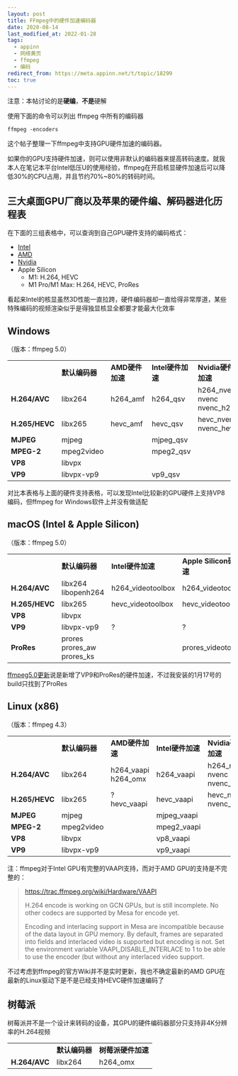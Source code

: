 ```yaml
---
layout: post
title: FFmpeg中的硬件加速编码器
date: 2020-08-14
last_modified_at: 2022-01-28
tags:
  - appinn
  - 网络黄页
  - ffmpeg
  - 编码
redirect_from: https://meta.appinn.net/t/topic/18299
toc: true
---
```

注意：本帖讨论的是**硬编**，**不是**硬解

使用下面的命令可以列出 ffmpeg 中所有的编码器

```
ffmpeg -encoders
```

这个帖子整理一下ffmpeg中支持GPU硬件加速的编码器。

如果你的GPU支持硬件加速，则可以使用非默认的编码器来提高转码速度。就我本人在笔记本平台Intel低压U的使用经验，ffmpeg在开启核显硬件加速后可以降低30%的CPU占用，并且节约70%~80%的转码时间。

## 三大桌面GPU厂商以及苹果的硬件编、解码器进化历程表

在下面的三组表格中，可以查询到自己GPU硬件支持的编码格式：

- [Intel](https://en.wikipedia.org/wiki/Intel_Quick_Sync_Video#Hardware_decoding_and_encoding)
- [AMD](https://en.wikipedia.org/wiki/Unified_Video_Decoder#Format_support)
- [Nvidia](https://developer.nvidia.com/video-encode-decode-gpu-support-matrix)
- Apple Silicon
  - M1: H.264, HEVC
  - M1 Pro/M1 Max: H.264, HEVC, ProRes

看起来Intel的核显虽然3D性能一直拉跨，硬件编码器却一直给得非常厚道，某些特殊编码的视频渲染似乎是得独显核显全都要才能最大化效率

## Windows

（版本：ffmpeg 5.0）

<table>
    <tr>
        <td><b></b></td>
        <td><b>默认编码器</b></td>
        <td><b>AMD硬件加速</b></td>
        <td><b>Intel硬件加速</b></td>
        <td><b>Nvidia硬件加速</b></td>
    </tr>
    <tr>
        <td><b>H.264/AVC</b></td>
        <td>libx264</td>
        <td>h264_amf</td>
        <td>h264_qsv</td>
        <td>h264_nvenc<br>nvenc<br>nvenc_h264</td>
    </tr>
    <tr>
        <td><b>H.265/HEVC</b></td>
        <td>libx265</td>
        <td>hevc_amf</td>
        <td>hevc_qsv</td>
        <td>hevc_nvenc<br>nvenc_hevc</td>
    </tr>
    <tr>
        <td><b>MJPEG</b></td>
        <td>mjpeg</td>
        <td></td>
        <td>mjpeg_qsv</td>
        <td></td>
    </tr>
    <tr>
        <td><b>MPEG-2</b></td>
        <td>mpeg2video</td>
        <td></td>
        <td>mpeg2_qsv</td>
        <td></td>
    </tr>
    <tr>
        <td><b>VP8</b></td>
        <td>libvpx</td>
        <td></td>
        <td></td>
        <td></td>
    </tr>
    <tr>
        <td><b>VP9</b></td>
        <td>libvpx-vp9</td>
        <td></td>
        <td>vp9_qsv</td>
        <td></td>
    </tr>
</table>

对比本表格与上面的硬件支持表格，可以发现Intel比较新的GPU硬件上支持VP8编码，但ffmpeg for Windows软件上并没有做适配

## macOS (Intel & Apple Silicon)

（版本：ffmpeg 5.0）

<table>
    <tr>
        <td><b></b></td>
        <td><b>默认编码器</b></td>
        <td><b>Intel硬件加速</b></td>
        <td><b>Apple Silicon硬件加速</b></td>
    </tr>
    <tr>
        <td><b>H.264/AVC</b></td>
        <td>libx264<br>libopenh264</td>
        <td>h264_videotoolbox</td>
        <td>h264_videotoolbox</td>
    </tr>
    <tr>
        <td><b>H.265/HEVC</b></td>
        <td>libx265</td>
        <td>hevc_videotoolbox</td>
        <td>hevc_videotoolbox</td>
    </tr>
    <tr>
        <td><b>VP8</b></td>
        <td>libvpx</td>
        <td></td>
        <td></td>
    </tr>
    <tr>
        <td><b>VP9</b></td>
        <td>libvpx-vp9</td>
        <td>?</td>
        <td>?</td>
    </tr>
    <tr>
        <td><b>ProRes</b></td>
        <td>prores<br>prores_aw<br>prores_ks</td>
        <td></td>
        <td>prores_videotoolbox</td>
    </tr>
</table>

[ffmpeg5.0更新](https://9to5linux.com/ffmpeg-5-0-lorentz-released-with-new-encoders-decoders-muxers-and-more)说是新增了VP9和ProRes的硬件加速，不过我安装的1月17号的build只找到了ProRes

## Linux (x86)

（版本：ffmpeg 4.3）

<table>
    <tr>
        <td><b></b></td>
        <td><b>默认编码器</b></td>
        <td><b>AMD硬件加速</b></td>
        <td><b>Intel硬件加速</b></td>
        <td><b>Nvidia硬件加速</b></td>
    </tr>
    <tr>
        <td><b>H.264/AVC</b></td>
        <td>libx264</td>
        <td>h264_vaapi<br>h264_omx</td>
        <td>h264_vaapi</td>
        <td>h264_nvenc<br>nvenc<br>nvenc_h264</td>
    </tr>
    <tr>
        <td><b>H.265/HEVC</b></td>
        <td>libx265</td>
        <td>?hevc_vaapi</td>
        <td>hevc_vaapi</td>
        <td>hevc_nvenc<br>nvenc_hevc</td>
    </tr>
    <tr>
        <td><b>MJPEG</b></td>
        <td>mjpeg</td>
        <td></td>
        <td>mjpeg_vaapi</td>
        <td></td>
    </tr>
    <tr>
        <td><b>MPEG-2</b></td>
        <td>mpeg2video</td>
        <td></td>
        <td>mpeg2_vaapi</td>
        <td></td>
    </tr>
    <tr>
        <td><b>VP8</b></td>
        <td>libvpx</td>
        <td></td>
        <td>vp8_vaapi</td>
        <td></td>
    </tr>
    <tr>
        <td><b>VP9</b></td>
        <td>libvpx-vp9</td>
        <td></td>
        <td>vp9_vaapi</td>
        <td></td>
    </tr>
</table>

注：ffmpeg对于Intel GPU有完整的VAAPI支持，而对于AMD GPU的支持是不完整的：

> https://trac.ffmpeg.org/wiki/Hardware/VAAPI
>
> H.264 encode is working on GCN GPUs, but is still incomplete. No other codecs are supported by Mesa for encode yet.
> 
> Encoding and interlacing support in Mesa are incompatible because of the data layout in GPU memory. By default, frames are separated into fields and interlaced video is supported but encoding is not. Set the environment variable VAAPI_DISABLE_INTERLACE to 1 to be able to use the encoder (but without any interlaced video support.

不过考虑到ffmpeg的官方Wiki并不是实时更新，我也不确定最新的AMD GPU在最新的Linux驱动下是不是已经支持HEVC硬件加速编码了

## 树莓派

树莓派并不是一个设计来转码的设备，其GPU的硬件编码器部分只支持非4K分辨率的H.264视频

<table>
    <tr>
        <td><b></b></td>
        <td><b>默认编码器</b></td>
        <td><b>树莓派硬件加速</b></td>
    </tr>
    <tr>
        <td><b>H.264/AVC</b></td>
        <td>libx264</td>
        <td>h264_omx</td>
    </tr>
</table>